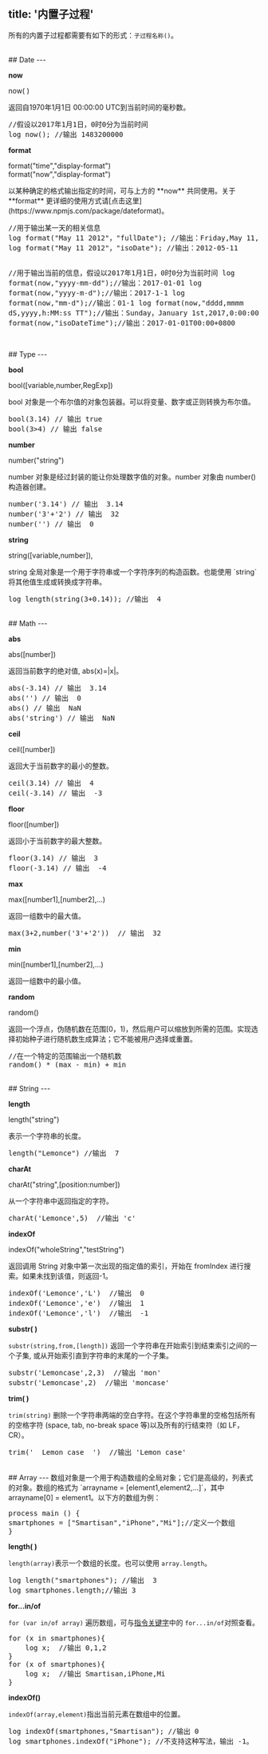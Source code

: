 title: '内置子过程'
---
所有的内置子过程都需要有如下的形式：`子过程名称()`。

<br/>
## Date
---

**now**

<p class="alert alert-warning">now( )</p>
返回自1970年1月1日 00:00:00 UTC到当前时间的毫秒数。
<pre class='sublemon'>
//假设以2017年1月1日，0时0分为当前时间
log now(); //输出 1483200000</pre>

**format**

<p class="alert alert-warning">format("time","display-format")<br/>format("now","display-format")</p>
以某种确定的格式输出指定的时间，可与上方的 **now** 共同使用。关于 **format** 更详细的使用方式请[点击这里](https://www.npmjs.com/package/dateformat)。
<pre class='sublemon'>
//用于输出某一天的相关信息
log format("May 11 2012"，"fullDate"); //输出：Friday,May 11,2017
log format("May 11 2012"，"isoDate"); //输出：2012-05-11

//用于输出当前的信息，假设以2017年1月1日，0时0分为当前时间
log format(now,"yyyy-mm-dd");//输出：2017-01-01
log format(now,"yyyy-m-d");//输出：2017-1-1
log format(now,"mm-d");//输出：01-1
log format(now,"dddd,mmmm dS,yyyy,h:MM:ss TT");//输出：Sunday，January 1st,2017,0:00:00 AM
log format(now,"isoDateTime");//输出：2017-01-01T00:00+0800</pre>

<br/>
## Type
---

**bool**

<p class="alert alert-warning">bool([variable,number,RegExp])</p>
bool 对象是一个布尔值的对象包装器。可以将变量、数字或正则转换为布尔值。
<pre class='sublemon'>
bool(3.14) // 输出 true
bool(3>4) // 输出 false</pre>

**number**

<p class="alert alert-warning">number("string")</p>
number 对象是经过封装的能让你处理数字值的对象。number 对象由 number() 构造器创建。
<pre class='sublemon'>
number('3.14') // 输出  3.14
number('3'+'2') // 输出  32
number('') // 输出  0</pre>

**string**

<p class="alert alert-warning">string([variable,number]),</p>
string 全局对象是一个用于字符串或一个字符序列的构造函数。也能使用 `string` 将其他值生成或转换成字符串。
<pre class='sublemon'>
log length(string(3+0.14)); //输出  4</pre>

<br/>
## Math
---

**abs**

<p class="alert alert-warning">abs([number])</p>
返回当前数字的绝对值, abs(x)=|x|。
<pre class='sublemon'>
abs(-3.14) // 输出  3.14
abs('') // 输出  0
abs() // 输出  NaN
abs('string') // 输出  NaN</pre>

**ceil**

<p class="alert alert-warning">ceil([number])</p>
返回大于当前数字的最小的整数。
<pre class='sublemon'>
ceil(3.14) // 输出  4
ceil(-3.14) // 输出  -3</pre>

**floor**

<p class="alert alert-warning">floor([number])</p>
返回小于当前数字的最大整数。
<pre class='sublemon'>
floor(3.14) // 输出  3
floor(-3.14) // 输出  -4</pre>

**max**

<p class="alert alert-warning">max([number1],[number2],...)</p>
返回一组数中的最大值。
<pre class='sublemon'>
max(3+2,number('3'+'2'))  // 输出  32</pre>

**min**

<p class="alert alert-warning">min([number1],[number2],...)</p>
返回一组数中的最小值。

**random**

<p class="alert alert-warning">random()</p>
返回一个浮点，伪随机数在范围[0，1)，然后用户可以缩放到所需的范围。实现选择初始种子进行随机数生成算法；它不能被用户选择或重置。
<pre class='sublemon'>
//在一个特定的范围输出一个随机数
random() * (max - min) + min </pre>

<br/>
## String
---

**length** 

<p class="alert alert-warning">length("string")</p>
表示一个字符串的长度。
<pre class='sublemon'>
length("Lemonce") //输出  7</pre>

**charAt**

<p class="alert alert-warning">charAt("string",[position:number])</p>
从一个字符串中返回指定的字符。
<pre class='sublemon'>
charAt('Lemonce',5)  //输出 'c'</pre>

**indexOf**

<p class="alert alert-warning">indexOf("wholeString","testString")</p>
返回调用 String 对象中第一次出现的指定值的索引，开始在 fromIndex 进行搜索。如果未找到该值，则返回-1。
<pre class='sublemon'>
indexOf('Lemonce','L')  //输出  0
indexOf('Lemonce','e')  //输出  1
indexOf('Lemonce','l')  //输出  -1</pre>

**substr( )**

`substr(string,from,[length])` 返回一个字符串在开始索引到结束索引之间的一个子集, 或从开始索引直到字符串的末尾的一个子集。
<pre class='sublemon'>
substr('Lemoncase',2,3)  //输出 'mon'
substr('Lemoncase',2)  //输出 'moncase'</pre>

**trim( )**

`trim(string)` 删除一个字符串两端的空白字符。在这个字符串里的空格包括所有的空格字符 (space, tab, no-break space 等)以及所有的行结束符（如 LF，CR）。
<pre class='sublemon'>
trim('  Lemon case  ')  //输出 'Lemon case'</pre>

<br/>
## Array
---
数组对象是一个用于构造数组的全局对象；它们是高级的，列表式的对象。数组的格式为 `arrayname = [element1,element2,...]`，其中 arrayname[0] = element1。以下方的数组为例：

<pre class='sublemon'>
process main () {
smartphones = ["Smartisan","iPhone","Mi"];//定义一个数组
}</pre>

**length( )** 

`length(array)`表示一个数组的长度。也可以使用 `array.length`。
<pre class='sublemon'>
log length("smartphones"); //输出  3
log smartphones.length;//输出 3</pre>

**for...in/of**

`for (var in/of array)` 遍历数组，可与[指令关键字](/zh-cn/docs/lemoncase2/instructionkeyword.html)中的 `for...in/of`对照查看。
<pre class='sublemon'>
for (x in smartphones){
    log x;  //输出 0,1,2
}
for (x of smartphones){
    log x;  //输出 Smartisan,iPhone,Mi
}</pre>

**indexOf()**

`indexOf(array,element)`指出当前元素在数组中的位置。
<pre class='sublemon'>
log indexOf(smartphones,"Smartisan"); //输出 0
log smartphones.indexOf("iPhone"); //不支持这种写法，输出 -1。</pre>

